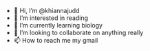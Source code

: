 - 👋 Hi, I’m @khiannajudd
- 👀 I’m interested in reading
- 🌱 I’m currently learning biology
- 💞️ I’m looking to collaborate on anything really
- 📫 How to reach me my gmail

<!---
khiannajudd/khiannajudd is a ✨ special ✨ repository because its `README.md` (this file) appears on your GitHub profile.
You can click the Preview link to take a look at your changes.
--->
